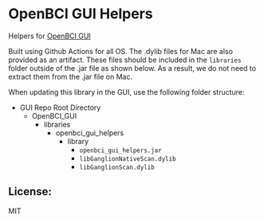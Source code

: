 # OpenBCI GUI Helpers

Helpers for [OpenBCI GUI](https://github.com/OpenBCI/OpenBCI_GUI)

Built using Github Actions for all OS. The .dylib files for Mac are also provided as an artifact. These files should be included in the `libraries` folder outside of the .jar file as shown below. As a result, we do not need to extract them from the .jar file on Mac.

When updating this library in the GUI, use the following folder structure:

- GUI Repo Root Directory
  - OpenBCI_GUI
    - libraries
      - openbci_gui_helpers
        - library
          - `openbci_gui_helpers.jar`
          - `libGanglionNativeScan.dylib`
          - `libGanglionScan.dylib`

## License:

MIT
